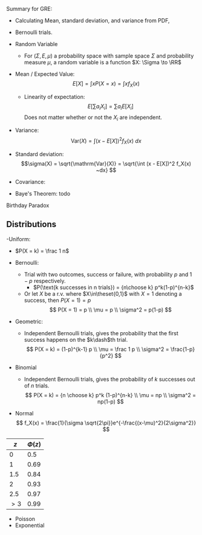 Summary for GRE:
- Calculating Mean, standard deviation, and variance from PDF,
- Bernoulli trials.

- Random Variable
	- For $(\Sigma, E, \mu)$ a probability space with sample space $\Sigma$ and probability measure $\mu$, a random variable is a function $X: \Sigma \to \RR$

- Mean / Expected Value: $$E[X] = \int x P(X = x) = \int x f_X(x)$$
	- Linearity of expectation:
		$$E[\sum a_i X_i] = \sum a_i E[X_i]$$
		Does not matter whether or not the $X_i$ are independent.

- Variance: $$\mathrm{Var}(X) = \int (x - E[X])^2 f_X(x) ~dx$$

- Standard deviation: $$\sigma(X) = \sqrt{\mathrm{Var}(X)} = \sqrt{\int (x - E[X])^2 f_X(x) ~dx} $$

- Covariance: $$ $$

- Baye's Theorem: todo

Birthday Paradox

## Distributions

-Uniform:
  - $P(X = k) = \frac 1 n$

- Bernoulli:
  - Trial with two outcomes, success or failure, with probability $p$ and $1-p$ respectively.
	- $P(\text{k successes in n trials}) = {n\choose k} p^k(1-p)^{n-k}$
  - Or let $X$ be a r.v. where $X\in\theset{0,1}$ with $X=1$ denoting a success, then $P(X=1) = p$
$$
P(X = 1) = p \\
\mu = p \\
\sigma^2 = p(1-p)
$$

- Geometric:
  - Independent Bernoulli trials, gives the probability that the first success happens on the $k\dash$th trial.
$$
P(X = k) = (1-p)^{k-1} p \\
\mu = \frac 1 p \\
\sigma^2 = \frac{1-p}{p^2}
$$

- Binomial
  - Independent Bernoulli trials, gives the probability of $k$ successes out of $n$ trials.
$$
P(X = k) = {n \choose k} p^k (1-p)^{n-k} \\
\mu = np \\
\sigma^2 = np(1-p)
$$

- Normal
$$
f_X(x) = \frac{1}{\sigma \sqrt{2\pi}}e^{-\frac{(x-\mu)^2}{2\sigma^2}}
$$

$z$  |  $\Phi(z)$
--|--
$0$  | $0.5$
$1$  | $0.69$
$1.5$  |  $0.84$
$2$  |  $0.93$
$2.5$  | $0.97$
$>3$  |  $0.99$


- Poisson
- Exponential
